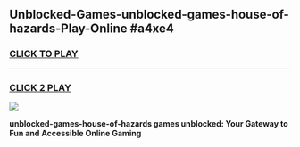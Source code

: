 
## Unblocked-Games-unblocked-games-house-of-hazards-Play-Online #a4xe4
<h3>
<a href="https://news.freeplayer.one?title=unblocked-games-house-of-hazards&ref=3">CLICK TO PLAY</a></h3>
<hr>

<h3>
<a href="https://news.freeplayer.one?title=unblocked-games-house-of-hazards&ref=3">CLICK 2 PLAY</a>
  
</h3>

<a href="https://news.freeplayer.one?title=unblocked-games-house-of-hazards&ref=3"><img src="https://clearcache.store/games.png"></a>


**unblocked-games-house-of-hazards games unblocked: Your Gateway to Fun and Accessible Online Gaming**
